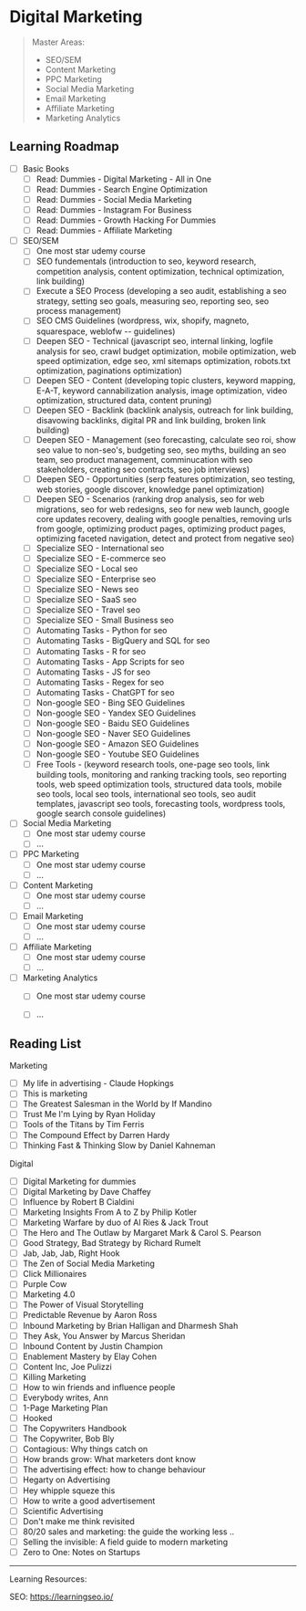 # Digital Marketing

> Master Areas:
> - SEO/SEM
> - Content Marketing
> - PPC Marketing
> - Social Media Marketing
> - Email Marketing
> - Affiliate Marketing
> - Marketing Analytics

## Learning Roadmap

- [ ] Basic Books
  - [ ] Read: Dummies - Digital Marketing - All in One
  - [ ] Read: Dummies - Search Engine Optimization
  - [ ] Read: Dummies - Social Media Marketing
  - [ ] Read: Dummies - Instagram For Business
  - [ ] Read: Dummies - Growth Hacking For Dummies
  - [ ] Read: Dummies - Affiliate Marketing
- [ ] SEO/SEM
  - [ ] One most star udemy course
  - [ ] SEO fundementals (introduction to seo, keyword research, competition analysis, content optimization, technical optimization, link building)
  - [ ] Execute a SEO Process (developing a seo audit, establishing a seo strategy, setting seo goals, measuring seo, reporting seo, seo process management)
  - [ ] SEO CMS Guidelines (wordpress, wix, shopify, magneto, squarespace, weblofw -- guidelines)
  - [ ] Deepen SEO - Technical (javascript seo, internal linking, logfile analysis for seo, crawl budget optimization, mobile optimization, web speed optimization, edge seo, xml sitemaps optimization, robots.txt optimization, paginations optimization)
  - [ ] Deepen SEO - Content (developing topic clusters, keyword mapping, E-A-T, keyword cannabilization analysis, image optimization, video optimization, structured data, content pruning)
  - [ ] Deepen SEO - Backlink (backlink analysis, outreach for link building, disavowing backlinks, digital PR and link building, broken link building)
  - [ ] Deepen SEO - Management (seo forecasting, calculate seo roi, show seo value to non-seo's, budgeting seo, seo myths, building an seo team, seo product management, comminucation with seo stakeholders, creating seo contracts, seo job interviews)
  - [ ] Deepen SEO - Opportunities (serp features optimization, seo testing, web stories, google discover, knowledge panel optimization)
  - [ ] Deepen SEO - Scenarios (ranking drop analysis, seo for web migrations, seo for web redesigns, seo for new web launch, google core updates recovery, dealing with google penalties, removing urls from google, optimizing product pages, optimizing product pages, optimizing faceted navigation, detect and protect from negative seo)
  - [ ] Specialize SEO - International seo
  - [ ] Specialize SEO - E-commerce seo
  - [ ] Specialize SEO - Local seo
  - [ ] Specialize SEO - Enterprise seo
  - [ ] Specialize SEO - News seo
  - [ ] Specialize SEO - SaaS seo
  - [ ] Specialize SEO - Travel seo
  - [ ] Specialize SEO - Small Business seo
  - [ ] Automating Tasks - Python for seo
  - [ ] Automating Tasks - BigQuery and SQL for seo
  - [ ] Automating Tasks - R for seo
  - [ ] Automating Tasks - App Scripts for seo
  - [ ] Automating Tasks - JS for seo
  - [ ] Automating Tasks - Regex for seo
  - [ ] Automating Tasks - ChatGPT for seo
  - [ ] Non-google SEO - Bing SEO Guidelines
  - [ ] Non-google SEO - Yandex SEO Guidelines
  - [ ] Non-google SEO - Baidu SEO Guidelines
  - [ ] Non-google SEO - Naver SEO Guidelines
  - [ ] Non-google SEO - Amazon SEO Guidelines
  - [ ] Non-google SEO - Youtube SEO Guidelines
  - [ ] Free Tools - (keyword research tools, one-page seo tools, link building tools, monitoring and ranking tracking tools, seo reporting tools, web speed optimization tools, structured data tools, mobile seo tools, local seo tools, international seo tools, seo audit templates, javascript seo tools, forecasting tools, wordpress tools, google search console guidelines)
- [ ] Social Media Marketing
  - [ ] One most star udemy course
  - [ ] ...
- [ ] PPC Marketing
  - [ ] One most star udemy course
  - [ ] ...
- [ ] Content Marketing
  - [ ] One most star udemy course
   - [ ] ...
- [ ] Email Marketing
  - [ ] One most star udemy course
  - [ ] ...
- [ ] Affiliate Marketing
  - [ ] One most star udemy course
  - [ ] ...
- [ ] Marketing Analytics
  - [ ] One most star udemy course
  - [ ] ...


## Reading List

Marketing
- [ ] My life in advertising - Claude Hopkings
- [ ] This is marketing
- [ ] The Greatest Salesman in the World by If Mandino
- [ ] Trust Me I'm Lying by Ryan Holiday
- [ ] Tools of the Titans by Tim Ferris
- [ ] The Compound Effect by Darren Hardy
- [ ] Thinking Fast & Thinking Slow by Daniel Kahneman

Digital
- [ ] Digital Marketing for dummies
- [ ] Digital Marketing by Dave Chaffey
- [ ] Influence by Robert B Cialdini
- [ ] Marketing Insights From A to Z by Philip Kotler
- [ ] Marketing Warfare by duo of Al Ries & Jack Trout
- [ ] The Hero and The Outlaw by Margaret Mark & Carol S. Pearson
- [ ] Good Strategy, Bad Strategy by Richard Rumelt
- [ ] Jab, Jab, Jab, Right Hook
- [ ] The Zen of Social Media Marketing
- [ ] Click Millionaires
- [ ] Purple Cow
- [ ] Marketing 4.0
- [ ] The Power of Visual Storytelling
- [ ] Predictable Revenue by Aaron Ross
- [ ] Inbound Marketing by Brian Halligan and Dharmesh Shah
- [ ] They Ask, You Answer by Marcus Sheridan
- [ ] Inbound Content by Justin Champion
- [ ] Enablement Mastery by Elay Cohen
- [ ] Content Inc, Joe Pulizzi
- [ ] Killing Marketing
- [ ] How to win friends and influence people
- [ ] Everybody writes, Ann
- [ ] 1-Page Marketing Plan
- [ ] Hooked
- [ ] The Copywriters Handbook
- [ ] The Copywriter, Bob Bly
- [ ] Contagious: Why things catch on
- [ ] How brands grow: What marketers dont know
- [ ] The advertising effect: how to change behaviour
- [ ] Hegarty on Advertising
- [ ] Hey whipple squeze this
- [ ] How to write a good advertisement
- [ ] Scientific Advertising
- [ ] Don't make me think revisited
- [ ] 80/20 sales and marketing: the guide the working less ..
- [ ] Selling the invisible: A field guide to modern marketing
- [ ] Zero to One: Notes on Startups

---

Learning Resources:

SEO: https://learningseo.io/

